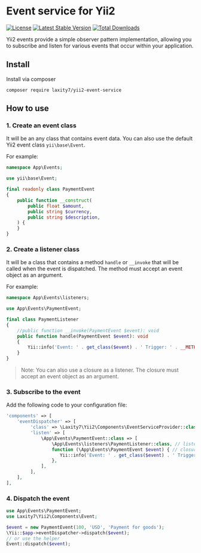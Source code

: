 # Event service for Yii2

[![License](https://img.shields.io/github/license/laxity7/yii2-event-service.svg)](https://github.com/laxity7/yii2-event-service/blob/master/LICENSE)
[![Latest Stable Version](https://img.shields.io/packagist/v/laxity7/yii2-event-service.svg)](https://packagist.org/packages/laxity7/yii2-event-service)
[![Total Downloads](https://img.shields.io/packagist/dt/laxity7/yii2-event-service.svg)](https://packagist.org/packages/laxity7/yii2-event-service)

Yii2 events provide a simple observer pattern implementation, allowing you to subscribe and listen for various events that occur within your application.

## Install

Install via composer 

```shell
composer require laxity7/yii2-event-service
```

## How to use


### 1. Create an event class

It will be an any class that contains event data. You can also use the default Yii2 event class `yii\base\Event`.

For example:
```php
namespace App\Events;

use yii\base\Event;

final readonly class PaymentEvent
{
    public function __construct(
        public float $amount,
        public string $currency,
        public string $description,
    ) {
    }
}
```

### 2. Create a listener class

It will be a class that contains a method `handle` or `__invoke` that will be called when the event is dispatched. The method must accept an event object as an argument.

For example:
```php
namespace App\Events\listeners;

use App\Events\PaymentEvent;

final class PaymentListener
{
    //public function __invoke(PaymentEvent $event): void
    public function handle(PaymentEvent $event): void
    {
        Yii::info('Event: ' . get_class($event) . ' Trigger: ' . __METHOD__, __METHOD__);
    }
}
```

> Note: You can also use a closure as a listener. The closure must accept an event object as an argument.

### 3. Subscribe to the event

Add the following code to your configuration file:

```php
'components' => [
    'eventDispatcher' => [
         'class' => \Laxity7\Yii2\Components\EventServiceProvider::class,
         'listen' => [
             \App\Events\PaymentEvent::class => [
                 \App\Events\listeners\PaymentListener::class, // listener class
                 function (\App\Events\PaymentEvent $event) { // closure
                    Yii::info('Event: ' . get_class($event) . ' Trigger: ' . __METHOD__, __METHOD__);
                 },
             ],
         ],
    ],
],
```

### 4. Dispatch the event

```php
use App\Events\PaymentEvent;
use Laxity7\Yii2\Components\Event;

$event = new PaymentEvent(100, 'USD', 'Payment for goods');
\Yii::$app->eventDispatcher->dispatch($event);
// or use the helper
Event::dispatch($event);
```
